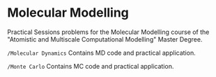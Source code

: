 # Molecular Modelling

Practical Sessions problems for the Molecular Modelling course of the "Atomistic and Multiscale Computational Modelling" Master Degree.

`/Molecular Dynamics` Contains MD code and practical application.

`/Monte Carlo` Contains MC code and practical application.
